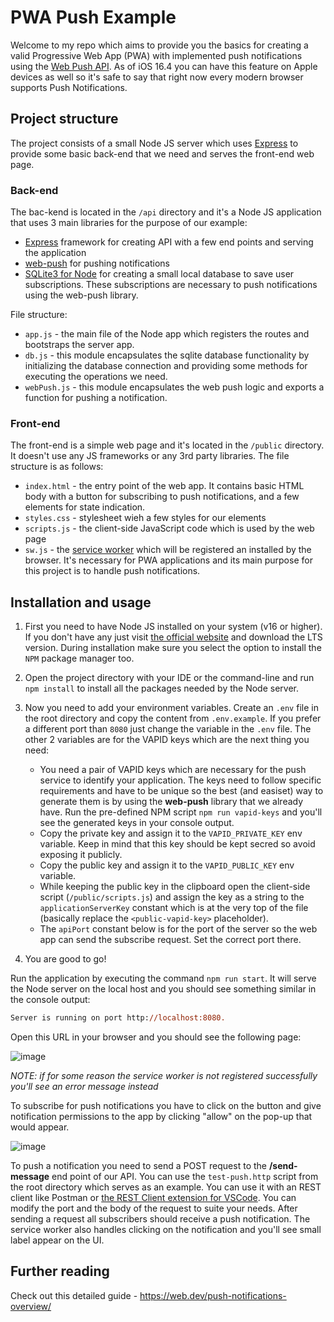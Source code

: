 # PWA Push Example

Welcome to my repo which aims to provide you the basics for creating a valid Progressive Web App (PWA) with implemented push notifications using the [Web Push API](https://developer.mozilla.org/en-US/docs/Web/API/Push_API). As of iOS 16.4 you can have this feature on Apple devices as well so it's safe to say that right now every modern browser supports Push Notifications.

## Project structure

The project consists of a small Node JS server which uses [Express](https://expressjs.com/) to provide some basic back-end that we need and serves the front-end web page.

### Back-end

The bac-kend is located in the `/api` directory and it's a Node JS application that uses 3 main libraries for the purpose of our example:
- [Express](https://expressjs.com/) framework for creating API with a few end points and serving the application
- [web-push](https://github.com/web-push-libs/web-push) for pushing notifications
- [SQLite3 for Node](https://github.com/TryGhost/node-sqlite3) for creating a small local database to save user subscriptions. These subscriptions are necessary to push notifications using the web-push library.

File structure:
- `app.js` - the main file of the Node app which registers the routes and bootstraps the server app.
- `db.js` - this module encapsulates the sqlite database functionality by initializing the database connection and providing some methods for executing the operations we need.
- `webPush.js` - this module encapsulates the web push logic and exports a function for pushing a notification.


### Front-end

The front-end is a simple web page and it's located in the `/public` directory. It doesn't use any JS frameworks or any 3rd party libraries. The file structure is as follows:
- `index.html` - the entry point of the web app. It contains basic HTML body with a button for subscribing to push notifications, and a few elements for state indication.
- `styles.css` - stylesheet wieh a few styles for our elements
- `scripts.js` - the client-side JavaScript code which is used by the web page
- `sw.js` - the [service worker](https://developer.mozilla.org/en-US/docs/Web/API/Service_Worker_API) which will be registered an installed by the browser. It's necessary for PWA applications and its main purpose for this project is to handle push notifications.

## Installation and usage

1. First you need to have Node JS installed on your system (v16 or higher). If you don't have any just visit [the official website](https://nodejs.org/en) and download the LTS version. During installation make sure you select the option to install the `NPM` package manager too.

2. Open the project directory with your IDE or the command-line and run `npm install` to install all the packages needed by the Node server.

3. Now you need to add your environment variables. Create an `.env` file in the root directory and copy the content from `.env.example`. If you prefer a different port than `8080` just change the variable in the `.env` file. The other 2 variables are for the VAPID keys which are the next thing you need:

    - You need a pair of VAPID keys which are necessary for the push service to identify your application. The keys need to follow specific requirements and have to be unique so the best (and easiset) way to generate them is by using the **web-push** library that we already have. Run the pre-defined NPM script `npm run vapid-keys` and you'll see the generated keys in your console output.
    - Copy the private key and assign it to the `VAPID_PRIVATE_KEY` env variable. Keep in mind that this key should be kept secred so avoid exposing it publicly.
    - Copy the public key and assign it to the `VAPID_PUBLIC_KEY` env variable.
    - While keeping the public key in the clipboard open the client-side script (`/public/scripts.js`) and assign the key as a string to the `applicationServerKey` constant which is at the very top of the file (basically replace the `<public-vapid-key>` placeholder).
    - The `apiPort` constant below is for the port of the server so the web app can send the subscribe request. Set the correct port there.

4. You are good to go!

Run the application by executing the command `npm run start`. It will serve the Node server on the local host and you should see something similar in the console output:

```ps
Server is running on port http://localhost:8080.
```

Open this URL in your browser and you should see the following page:

![image](https://github.com/StefanNedelchev/pwa-push-example/assets/15238282/5e171124-605c-46ff-83da-dada08658ff7)

*NOTE: if for some reason the service worker is not registered successfully you'll see an error message instead*

To subscribe for push notifications you have to click on the button and give notification permissions to the app by clicking "allow" on the pop-up that would appear.

![image](https://github.com/StefanNedelchev/pwa-push-example/assets/15238282/526ec4ae-bad8-4f30-9f42-ecf04da6a633)

To push a notification you need to send a POST request to the **/send-message** end point of our API. You can use the `test-push.http` script from the root directory which serves as an example. You can use it with an REST client like Postman or [the REST Client extension for VSCode](https://marketplace.visualstudio.com/items?itemName=humao.rest-client). You can modify the port and the body of the request to suite your needs. After sending a request all subscribers should receive a push notification. The service worker also handles clicking on the notification and you'll see small label appear on the UI.

## Further reading

Check out this detailed guide - https://web.dev/push-notifications-overview/

